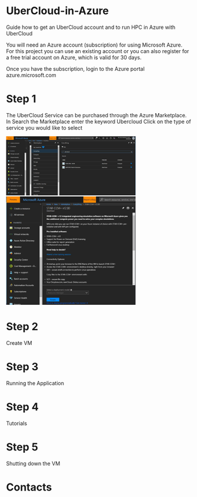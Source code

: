 # UberCloud-in-Azure
Guide how to get an UberCloud account and to run HPC in Azure with UberCloud

You will need an Azure account (subscription) for using Microsoft Azure. For this project you can use an existing account or you can also register for a free trial account on Azure, which is valid for 30 days. 

Once you have the subscription, login to the Azure portal azure.microsoft.com 

# Step 1

The  UberCloud Service can be purchased through the Azure Marketplace. In Search the Marketplace enter the keyword Ubercloud
Click on the type of service you would like to select 

<img src="https://github.com/schoenemeyer/UberCloud-in-Azure/blob/master/ubercloudmp.JPG" width="352">
<img src="https://github.com/schoenemeyer/UberCloud-in-Azure/blob/master/ubercloudserv.JPG" width="352">



# Step 2

Create VM 

# Step 3

Running the Application

# Step 4

Tutorials

# Step 5

Shutting down the VM 

# Contacts


